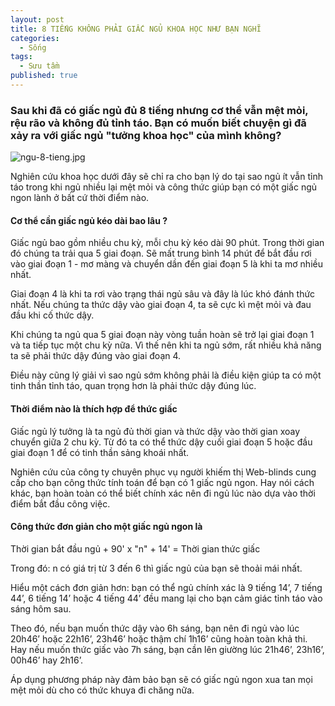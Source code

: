 ```yaml
---
layout: post
title: 8 TIẾNG KHÔNG PHẢI GIẤC NGỦ KHOA HỌC NHƯ BẠN NGHĨ
categories:
  - Sống
tags:
  - Sưu tầm
published: true
---
```

### Sau khi đã có giấc ngủ đủ 8 tiếng nhưng cơ thể vẫn mệt mỏi, rệu rão và không đủ tỉnh táo. Bạn có muốn biết chuyện gì đã xảy ra với giấc ngủ "tưởng khoa học" của mình không?

![ngu-8-tieng.jpg]({{site.baseurl}}/public/posts/ngu-8-tieng.jpg)

Nghiên cứu khoa học dưới đây sẽ chỉ ra cho bạn lý do tại sao ngủ ít vẫn tỉnh táo trong khi ngủ nhiều lại mệt mỏi và công thức giúp bạn có một giấc ngủ ngon lành ở bất cứ thời điểm nào.

#### Cơ thể cần giấc ngủ kéo dài bao lâu ?

Giấc ngủ bao gồm nhiều chu kỳ, mỗi chu kỳ kéo dài 90 phút. Trong thời gian đó chúng ta trải qua 5 giai đoạn. Sẽ mất trung bình 14 phút để bắt đầu rơi vào giai đoạn 1 - mơ màng và chuyển dần đến giai đoạn 5 là khi ta mơ nhiều nhất.

Giai đoạn 4 là khi ta rơi vào trạng thái ngủ sâu và đây là lúc khó đánh thức nhất. Nếu chúng ta thức dậy vào giai đoạn 4, ta sẽ cực kì mệt mỏi và đau đầu khi cố thức dậy.

Khi chúng ta ngủ qua 5 giai đoạn này vòng tuần hoàn sẽ trở lại giai đoạn 1 và ta tiếp tục một chu kỳ nữa. Vì thế nên khi ta ngủ sớm, rất nhiều khả năng ta sẽ phải thức dậy đúng vào giai đoạn 4.

Điều này cũng lý giải vì sao ngủ sớm không phải là điều kiện giúp ta có một tinh thần tỉnh táo, quan trọng hơn là phải thức dậy đúng lúc.

#### Thời điểm nào là thích hợp để thức giấc

Giấc ngủ lý tưởng là ta ngủ đủ thời gian và thức dậy vào thời gian xoay chuyển giữa 2 chu kỳ. Từ đó ta có thể thức dậy cuối giai đoạn 5 hoặc đầu giai đoạn 1 để có tinh thần sảng khoái nhất.

Nghiên cứu của công ty chuyên phục vụ người khiếm thị Web-blinds cung cấp cho bạn công thức tính toán để bạn có 1 giấc ngủ ngon. Hay nói cách khác, bạn hoàn toàn có thể biết chính xác nên đi ngủ lúc nào dựa vào thời điểm bắt đầu công việc.

#### Công thức đơn giản cho một giấc ngủ ngon là

Thời gian bắt đầu ngủ + 90' x "n" + 14' = Thời gian thức giấc

Trong đó: n có giá trị từ 3 đến 6 thì giấc ngủ của bạn sẽ thoải mái nhất.

Hiểu một cách đơn giản hơn: bạn có thể ngủ chính xác là 9 tiếng 14’, 7 tiếng 44’, 6 tiếng 14’ hoặc 4 tiếng 44’ đều mang lại cho bạn cảm giác tỉnh táo vào sáng hôm sau.

Theo đó, nếu bạn muốn thức dậy vào 6h sáng, bạn nên đi ngủ vào lúc 20h46’ hoặc 22h16’, 23h46’ hoặc thậm chí 1h16’ cũng hoàn toàn khả thi. Hay nếu muốn thức giấc vào 7h sáng, bạn cần lên giường lúc 21h46’, 23h16’, 00h46’ hay 2h16’.

Áp dụng phương pháp này đảm bảo bạn sẽ có giấc ngủ ngon xua tan mọi mệt mỏi dù cho có thức khuya đi chăng nữa.
